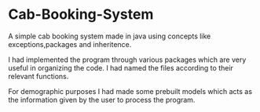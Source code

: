 # Cab-Booking-System
A simple cab booking system made in java using concepts like exceptions,packages and inheritence.

I had implemented the program through various packages which are very useful in organizing the code.
I had named the files according to their relevant functions.

For demographic purposes I had made some prebuilt models which acts as the information given by the user to process the program.
